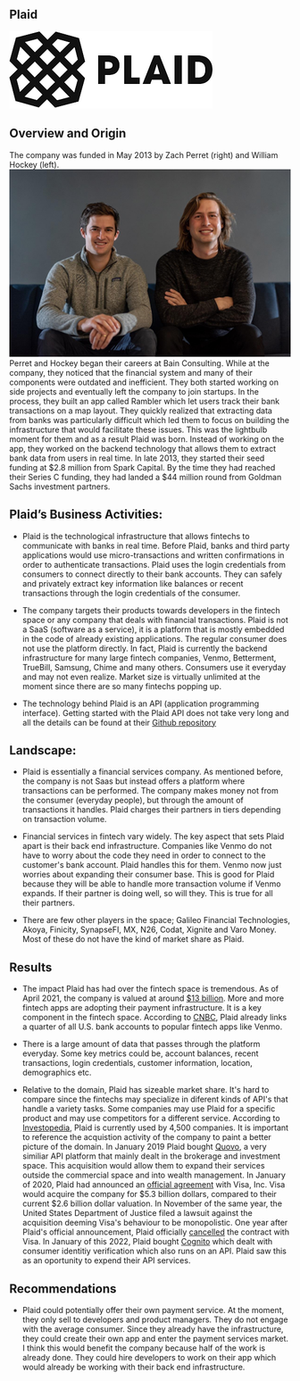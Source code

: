 ## **Plaid**
![logo](https://github.com/Gsilvera24/Plaid/blob/main/plaidlogo.png)

## Overview and Origin

The company was funded in May 2013 by Zach Perret (right) and William Hockey (left). 
![](https://github.com/Gsilvera24/Plaid/blob/main/founders.jpg)
Perret and Hockey began their careers at Bain Consulting. While at the company, they noticed that the financial system and many of their components were outdated and inefficient. They both started working on side projects and eventually left the company to join startups. In the process, they built an app called Rambler which let users track their bank transactions on a map layout. They quickly realized that extracting data from banks was particularly difficult which led them to focus on building the infrastructure that would facilitate these issues. This was the lightbulb moment for them and as a result Plaid was born. Instead of working on the app, they worked on the backend technology that allows them to extract bank data from users in real time. In late 2013, they started their seed funding at  $2.8 million from Spark Capital. By the time they had reached their Series C funding, they had landed a $44 million round from Goldman Sachs investment partners. 

## Plaid’s Business Activities:

* Plaid is the technological infrastructure that allows fintechs to communicate with banks in real time. Before Plaid, banks and third party applications would use micro-transactions and written confirmations in order to authenticate transactions. Plaid uses the login credentials from consumers to connect directly to their bank accounts. They can safely and privately extract key information like balances or recent transactions through the login credentials of the consumer.  

* The company targets their products towards developers in the fintech space or any company that deals with financial transactions. Plaid is not a SaaS (software as a service), it is a platform that is mostly embedded in the code of already existing applications. The regular consumer does not use the platform directly. In fact, Plaid is currently the backend infrastructure for many large fintech companies, Venmo, Betterment, TrueBill, Samsung, Chime and many others. Consumers use it everyday and may not even realize. Market size is virtually unlimited at the moment since there are so many fintechs popping up.


* The technology behind Plaid is an API (application programming interface). Getting started with the Plaid API does not take very long and all the details can be found at their [Github repository](https://github.com/plaid/quickstart)

## Landscape:

* Plaid is essentially a financial services company. As mentioned before, the company is not Saas but instead offers a platform where transactions can be performed. The company makes money not from the consumer (everyday people), but through the amount of transactions it handles. Plaid charges their partners in tiers depending on transaction volume. 

* Financial services in fintech vary widely. The key aspect that sets Plaid apart is their back end infrastructure. Companies like Venmo do not have to worry about the code they need in order to connect to the customer's bank account. Plaid handles this for them. Venmo now just worries about expanding their consumer base. This is good for Plaid because they will be able to handle more transaction volume if Venmo expands. If their partner is doing well, so will they. This is true for all their partners. 

* There are few other players in the space; Galileo Financial Technologies, Akoya, Finicity, SynapseFI, MX, N26, Codat, Xignite and Varo Money. Most of these do not have the kind of market share as Plaid.

## Results

* The impact Plaid has had over the fintech space is tremendous. As of April 2021, the company is valued at around [$13 billion](https://www.cnbc.com/2021/04/07/plaid-hits-13point4-billion-valuation-in-the-wake-of-scrapped-visa-deal.html). More and more fintech apps are adopting their payment infrastructure. It is a key component in the fintech space. According to [CNBC](https://www.cnbc.com/2019/01/08/fintech-start-up-plaid-to-buy-competitor-quovo-for-200-million-in-its-first-major-deal.html), Plaid already links a quarter of all U.S. bank accounts to popular fintech apps like Venmo.

* There is a large amount of data that passes through the platform everyday. Some key metrics could be, account balances, recent transactions, login credentials, customer information, location, demographics etc. 

* Relative to the domain, Plaid has sizeable market share. It's hard to compare since the fintechs may specialize in diferent kinds of API's that handle a variety tasks. Some companies may use Plaid for a specific product and may use competitors for a different service. According to [Investopedia](https://www.investopedia.com/what-is-plaid-5207625), Plaid is currently used by 4,500 companies. It is important to reference the acquistion activity of the company to paint a better picture of the domain. In January 2019 Plaid bought [Quovo]([https://www.cnbc.com/2019/01/08/fintech-start-up-plaid-to-buy-competitor-quovo-for-200-million-in-its-first-major-deal.html), a very similiar API platform that mainly dealt in the brokerage and investment space. This acquisition would allow them to expand their services outside the commercial space and into wealth management. In January of 2020, Plaid had announced an [official agreement](https://www.cnbc.com/2020/11/05/doj-files-antitrust-lawsuit-to-block-visas-plaid-acquisition-.html) with Visa, Inc. Visa would acquire the company for $5.3 billion dollars, compared to their current $2.6 billion dollar valuation. In November of the same year, the United States Department of Justice filed a lawsuit against the acquisition deeming Visa's behaviour to be monopolistic. One year after Plaid's official announcement, Plaid officially [cancelled](https://www.businesswire.com/news/home/20210112006080/en/Visa-and-Plaid-Announce-Mutual-Termination-of-Merger-Agreement) the contract with Visa. In January of this 2022, Plaid bought [Cognito](https://cognitohq.com/blog/plaid-and-cognito) which dealt with consumer identitiy verification which also runs on an API. Plaid saw this as an oportunity to expend their API services. 

## Recommendations

* Plaid could potentially offer their own payment service. At the moment, they only sell to developers and product managers. They do not engage with the average consumer. Since they already have the infrastructure, they could create their own app and enter the payment services market. I think this would benefit the company because half of the work is already done. They could hire developers to work on their app which would already be working with their back end infrastructure. 
